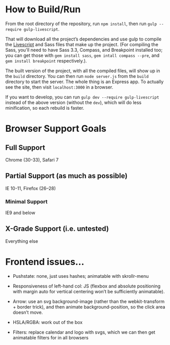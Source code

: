 # How to Build/Run

From the root directory of the repository, run `npm install`, then run `gulp --require gulp-livescript`. 

That will download all the project’s dependencies and use gulp to compile the [Livescript](http://livescript.net/) and Sass files that make up the project. (For compiling the Sass, you'll need to have Sass 3.3, Compass, and Breakpoint installed too; you can get those with `gem install sass`, `gem intall compass --pre`, and `gem install breakpoint` respectively.).

The built version of the project, with all the compiled files, will show up in the `build` directory. You can then run `node server.js` from the `build` directory to start the server. The whole thing is an Express app. To actually see the site, then visit `localhost:3000` in a browser.

If you want to develop, you can run `gulp dev --require gulp-livescript` instead of the above version (without the `dev`), which will do less minification, so each rebuild is faster.

# Browser Support Goals
## Full Support
Chrome (30-33), Safari 7

## Partial Support (as much as possible)
IE 10-11, Firefox (26–28)

### Minimal Support
IE9 and below

## X-Grade Support (i.e. untested)
Everything else

# Frontend issues…
- Pushstate: none, just uses hashes; animatable with skrollr-menu

- Responsiveness of left-hand col: JS (flexbox and absolute positioning with margin auto for vertical centering won’t be sufficiently animatable).

- Arrow: use an svg background-image (rather than the webkit-transform + border trick), and then animate background-position, so the click area doesn’t move.
- HSLA/RGBA: work out of the box
- Filters: replace calendar and logo with svgs, which we can then get animatable filters for in all browsers
